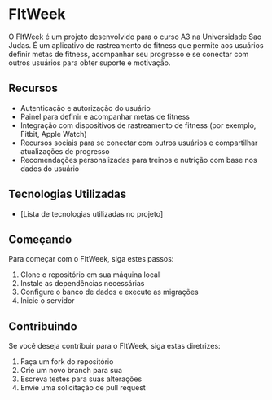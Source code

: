 # FItWeek

O FItWeek é um projeto desenvolvido para o curso A3 na Universidade Sao Judas. É um aplicativo de rastreamento de fitness que permite aos usuários definir metas de fitness, acompanhar seu progresso e se conectar com outros usuários para obter suporte e motivação.

## Recursos

- Autenticação e autorização do usuário
- Painel para definir e acompanhar metas de fitness
- Integração com dispositivos de rastreamento de fitness (por exemplo, Fitbit, Apple Watch)
- Recursos sociais para se conectar com outros usuários e compartilhar atualizações de progresso
- Recomendações personalizadas para treinos e nutrição com base nos dados do usuário

## Tecnologias Utilizadas

- [Lista de tecnologias utilizadas no projeto]

## Começando

Para começar com o FItWeek, siga estes passos:

1. Clone o repositório em sua máquina local
2. Instale as dependências necessárias
3. Configure o banco de dados e execute as migrações
4. Inicie o servidor

## Contribuindo

Se você deseja contribuir para o FItWeek, siga estas diretrizes:

1. Faça um fork do repositório
2. Crie um novo branch para sua
3. Escreva testes para suas alterações
4. Envie uma solicitação de pull request
